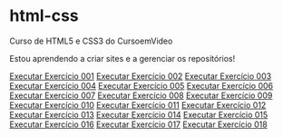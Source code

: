 # html-css
 Curso de HTML5 e CSS3 do CursoemVideo

 Estou aprendendo a criar sites e a gerenciar os repositórios!

<a href="https://geffersoncosta.github.io/html-css/exercicios/ex001/">Executar Exercício 001</a>
<a href="https://geffersoncosta.github.io/html-css/exercicios/ex002/">Executar Exercício 002</a>
<a href="https://geffersoncosta.github.io/html-css/exercicios/ex003/">Executar Exercício 003</a>
<a href="https://geffersoncosta.github.io/html-css/exercicios/ex004/">Executar Exercício 004</a>
<a href="https://geffersoncosta.github.io/html-css/exercicios/ex005/">Executar Exercício 005</a>
<a href="https://geffersoncosta.github.io/html-css/exercicios/ex006/">Executar Exercício 006</a>
<a href="https://geffersoncosta.github.io/html-css/exercicios/ex007/">Executar Exercício 007</a>
<a href="https://geffersoncosta.github.io/html-css/exercicios/ex008/">Executar Exercício 008</a>
<a href="https://geffersoncosta.github.io/html-css/exercicios/ex009/">Executar Exercício 009</a>
<a href="https://geffersoncosta.github.io/html-css/exercicios/ex010/">Executar Exercício 010</a>
<a href="https://geffersoncosta.github.io/html-css/exercicios/ex011/">Executar Exercício 011</a>
<a href="https://geffersoncosta.github.io/html-css/exercicios/ex012/">Executar Exercício 012</a>
<a href="https://geffersoncosta.github.io/html-css/exercicios/ex013/">Executar Exercício 013</a>
<a href="https://geffersoncosta.github.io/html-css/exercicios/ex014/">Executar Exercício 014</a>
<a href="https://geffersoncosta.github.io/html-css/exercicios/ex015/">Executar Exercício 015</a>
<a href="https://geffersoncosta.github.io/html-css/exercicios/ex016/">Executar Exercício 016</a>
<a href="https://geffersoncosta.github.io/html-css/exercicios/ex017/">Executar Exercício 017</a>
<a href="https://geffersoncosta.github.io/html-css/exercicios/ex018/">Executar Exercício 018</a>